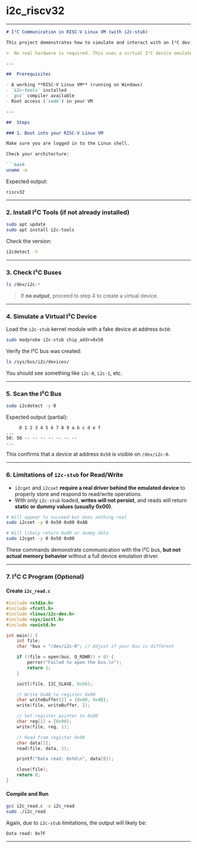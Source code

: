 # i2c_riscv32


---

````markdown
# I²C Communication in RISC-V Linux VM (with i2c-stub)

This project demonstrates how to simulate and interact with an I²C device (at address `0x50`) in a **RISC-V 32-bit Linux VM on Windows**, using the `i2c-stub` kernel module and `i2c-tools`.

>  No real hardware is required. This uses a virtual I²C device emulated in software.

---

##  Prerequisites

- A working **RISC-V Linux VM** (running on Windows)
- `i2c-tools` installed
- `gcc` compiler available
- Root access (`sudo`) in your VM

---

##  Steps

### 1. Boot into your RISC-V Linux VM

Make sure you are logged in to the Linux shell.

Check your architecture:

```bash
uname -m
````

Expected output:

```
riscv32
```

---

### 2. Install I²C Tools (if not already installed)

```bash
sudo apt update
sudo apt install i2c-tools
```

Check the version:

```bash
i2cdetect -V
```

---

### 3. Check I²C Buses

```bash
ls /dev/i2c-*
```

> If **no output**, proceed to step 4 to create a virtual device.

---

### 4. Simulate a Virtual I²C Device

Load the `i2c-stub` kernel module with a fake device at address `0x50`:

```bash
sudo modprobe i2c-stub chip_addr=0x50
```

Verify the I²C bus was created:

```bash
ls /sys/bus/i2c/devices/
```

You should see something like `i2c-0`, `i2c-1`, etc.

---

### 5. Scan the I²C Bus

```bash
sudo i2cdetect -y 0
```

Expected output (partial):

```
     0 1 2 3 4 5 6 7 8 9 a b c d e f
...
50: 50 -- -- -- -- -- -- -- 
...
```

This confirms that a device at address `0x50` is visible on `/dev/i2c-0`.

---

### 6. Limitations of `i2c-stub` for Read/Write

* `i2cget` and `i2cset` **require a real driver behind the emulated device** to properly store and respond to read/write operations.
* With only `i2c-stub` loaded, **writes will not persist**, and reads will return **static or dummy values (usually 0x00)**.

```bash
# Will appear to succeed but does nothing real
sudo i2cset -y 0 0x50 0x00 0xAB

# Will likely return 0x00 or dummy data
sudo i2cget -y 0 0x50 0x00
```

These commands demonstrate communication with the I²C bus, **but not actual memory behavior** without a full device emulation driver.

---

### 7. I²C C Program (Optional)

#### Create `i2c_read.c`

```c
#include <stdio.h>
#include <fcntl.h>
#include <linux/i2c-dev.h>
#include <sys/ioctl.h>
#include <unistd.h>

int main() {
    int file;
    char *bus = "/dev/i2c-0"; // Adjust if your bus is different

    if ((file = open(bus, O_RDWR)) < 0) {
        perror("Failed to open the bus.\n");
        return 1;
    }

    ioctl(file, I2C_SLAVE, 0x50);

    // Write 0xAB to register 0x00
    char writeBuffer[2] = {0x00, 0xAB};
    write(file, writeBuffer, 2);

    // Set register pointer to 0x00
    char reg[1] = {0x00};
    write(file, reg, 1);

    // Read from register 0x00
    char data[1];
    read(file, data, 1);

    printf("Data read: 0x%X\n", data[0]);

    close(file);
    return 0;
}
```

#### Compile and Run

```bash
gcc i2c_read.c -o i2c_read
sudo ./i2c_read
```

Again, due to `i2c-stub` limitations, the output will likely be:

```
Data read: 0x7F
```
---


```


